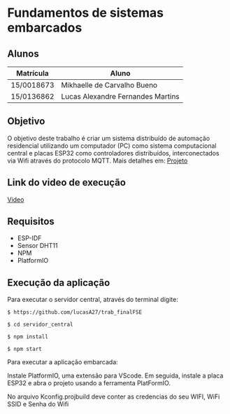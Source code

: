 # Fundamentos de sistemas embarcados

## Alunos

|Matrícula | Aluno |
| -- | -- |
| 15/0018673  |  Mikhaelle de Carvalho Bueno |
| 15/0136862  |  Lucas Alexandre Fernandes Martins |

## Objetivo 

O objetivo deste trabalho é criar um sistema distribuído de automação residencial utilizando um computador (PC) como sistema computacional central e placas ESP32 como controladores distribuídos, interconectados via Wifi através do protocolo MQTT. Mais detalhes em: [Projeto](https://gitlab.com/fse_fga/projetos_2020_2/trabalho-final-2020-2)

## Link do video de execução

[Video](https://drive.google.com/file/d/1CsqJj4APYLYRYeUEaZGFB_tb8BG-GPgK/)

## Requisitos

- ESP-IDF
- Sensor DHT11
- NPM
- PlatformIO

## Execução da aplicação

Para executar o servidor central, através do terminal digite:

``` $ https://github.com/lucasA27/trab_finalFSE ```

``` $ cd servidor_central ```

``` $ npm install ```

``` $ npm start ```

Para executar a aplicação embarcada: 

Instale PlatformIO, uma extensão para VScode. Em seguida, instale a placa ESP32 e abra o projeto usando a ferramenta PlatFormIO. 

No arquivo Kconfig.projbuild deve conter as credencias do seu WIFI, WiFi SSID e Senha do Wifi


